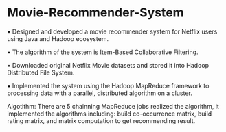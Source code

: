 # Movie-Recommender-System

•	Designed and developed a movie recommender system for Netflix users using Java and Hadoop ecosystem.

•	The algorithm of the system is Item-Based Collaborative Filtering.

•	Downloaded original Netflix Movie datasets and stored it into Hadoop Distributed File System.

•	Implemented the system using the Hadoop MapReduce framework to processing data with a parallel, distributed algorithm on a cluster.



Algotithm:
  There are 5 chainning MapReduce jobs realized the algorithm, it implemented the algorithms including: build co-occurrence matrix, build rating matrix, and matrix computation to get recommending result.
